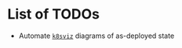 # List of TODOs

* Automate [`k8sviz`](https://github.com/mkimuram/k8sviz) diagrams of as-deployed state

